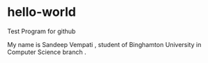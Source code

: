 # hello-world
Test Program for github

My name is Sandeep Vempati , student of Binghamton University in Computer Science branch . 
